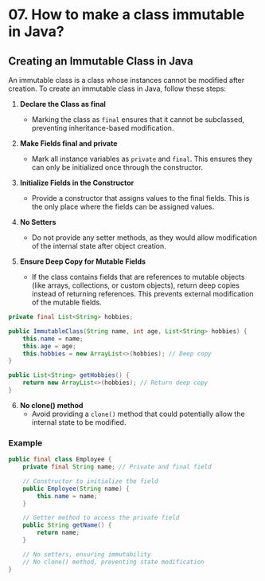 # 07. How to make a class immutable in Java?

## Creating an Immutable Class in Java

An immutable class is a class whose instances cannot be modified after creation. To create an immutable class in Java, follow these steps:

1. **Declare the Class as final**
   - Marking the class as `final` ensures that it cannot be subclassed, preventing inheritance-based modification.

2. **Make Fields final and private**
   - Mark all instance variables as `private` and `final`. This ensures they can only be initialized once through the constructor.

3. **Initialize Fields in the Constructor**
   - Provide a constructor that assigns values to the final fields. This is the only place where the fields can be assigned values.

4. **No Setters**
   - Do not provide any setter methods, as they would allow modification of the internal state after object creation.

5. **Ensure Deep Copy for Mutable Fields**
   - If the class contains fields that are references to mutable objects (like arrays, collections, or custom objects), return deep copies instead of returning references. This prevents external modification of the mutable fields.

```java
private final List<String> hobbies;

public ImmutableClass(String name, int age, List<String> hobbies) {
    this.name = name;
    this.age = age;
    this.hobbies = new ArrayList<>(hobbies); // Deep copy
}

public List<String> getHobbies() {
    return new ArrayList<>(hobbies); // Return deep copy
}

```

6. **No clone() method**
   - Avoid providing a `clone()` method that could potentially allow the internal state to be modified.

### Example

```java
public final class Employee {
    private final String name; // Private and final field

    // Constructor to initialize the field
    public Employee(String name) {
        this.name = name;
    }

    // Getter method to access the private field
    public String getName() {
        return name;
    }

    // No setters, ensuring immutability
    // No clone() method, preventing state modification
}
```
